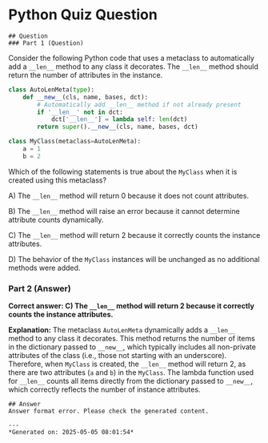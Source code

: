 # Python Quiz Question
    
    ## Question
    ### Part 1 (Question)

Consider the following Python code that uses a metaclass to automatically add a `__len__` method to any class it decorates. The `__len__` method should return the number of attributes in the instance.

```python
class AutoLenMeta(type):
    def __new__(cls, name, bases, dct):
        # Automatically add __len__ method if not already present
        if '__len__' not in dct:
            dct['__len__'] = lambda self: len(dct)
        return super().__new__(cls, name, bases, dct)

class MyClass(metaclass=AutoLenMeta):
    a = 1
    b = 2
```

Which of the following statements is true about the `MyClass` when it is created using this metaclass?

A) The `__len__` method will return 0 because it does not count attributes.

B) The `__len__` method will raise an error because it cannot determine attribute counts dynamically.

C) The `__len__` method will return 2 because it correctly counts the instance attributes.

D) The behavior of the `MyClass` instances will be unchanged as no additional methods were added.

### Part 2 (Answer)

**Correct answer: C) The `__len__` method will return 2 because it correctly counts the instance attributes.**

**Explanation:** The metaclass `AutoLenMeta` dynamically adds a `__len__` method to any class it decorates. This method returns the number of items in the dictionary passed to `__new__`, which typically includes all non-private attributes of the class (i.e., those not starting with an underscore). Therefore, when `MyClass` is created, the `__len__` method will return 2, as there are two attributes (`a` and `b`) in the `MyClass`. The lambda function used for `__len__` counts all items directly from the dictionary passed to `__new__`, which correctly reflects the number of instance attributes.
    
    ## Answer
    Answer format error. Please check the generated content.
    
    ---
    *Generated on: 2025-05-05 08:01:54*
    